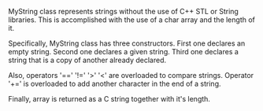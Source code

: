 MyString class represents strings without the use of C++ STL or String libraries.
This is accomplished with the use of a char array and the length of it.

Specifically, MyString class has three constructors. 
First one declares an empty string.
Second one declares a given string.
Third one declares a string that is a copy of another already declared.

Also, operators '==' '!=' '>' '<' are overloaded to compare strings.
Operator '+=' is overloaded to add another character in the end of a string.

Finally, array is returned as a C string together with it's length.

